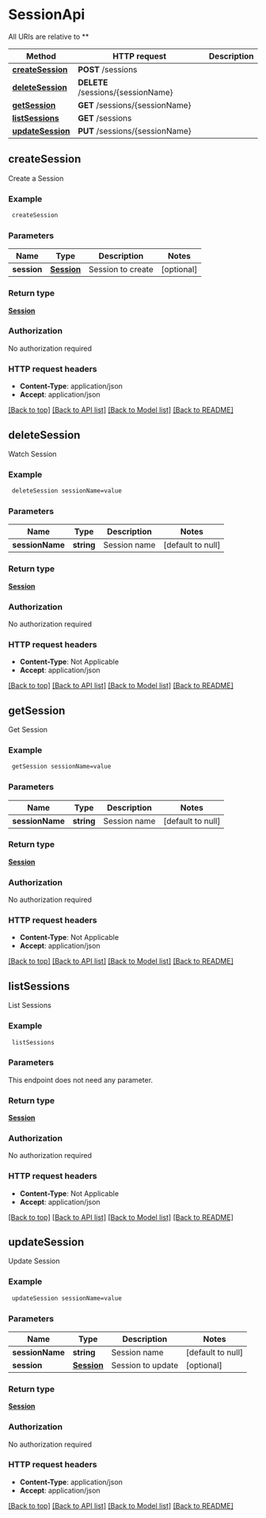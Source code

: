 # SessionApi

All URIs are relative to **

Method | HTTP request | Description
------------- | ------------- | -------------
[**createSession**](SessionApi.md#createSession) | **POST** /sessions | 
[**deleteSession**](SessionApi.md#deleteSession) | **DELETE** /sessions/{sessionName} | 
[**getSession**](SessionApi.md#getSession) | **GET** /sessions/{sessionName} | 
[**listSessions**](SessionApi.md#listSessions) | **GET** /sessions | 
[**updateSession**](SessionApi.md#updateSession) | **PUT** /sessions/{sessionName} | 



## createSession



Create a Session

### Example

```bash
 createSession
```

### Parameters


Name | Type | Description  | Notes
------------- | ------------- | ------------- | -------------
 **session** | [**Session**](Session.md) | Session to create | [optional]

### Return type

[**Session**](Session.md)

### Authorization

No authorization required

### HTTP request headers

- **Content-Type**: application/json
- **Accept**: application/json

[[Back to top]](#) [[Back to API list]](../README.md#documentation-for-api-endpoints) [[Back to Model list]](../README.md#documentation-for-models) [[Back to README]](../README.md)


## deleteSession



Watch Session

### Example

```bash
 deleteSession sessionName=value
```

### Parameters


Name | Type | Description  | Notes
------------- | ------------- | ------------- | -------------
 **sessionName** | **string** | Session name | [default to null]

### Return type

[**Session**](Session.md)

### Authorization

No authorization required

### HTTP request headers

- **Content-Type**: Not Applicable
- **Accept**: application/json

[[Back to top]](#) [[Back to API list]](../README.md#documentation-for-api-endpoints) [[Back to Model list]](../README.md#documentation-for-models) [[Back to README]](../README.md)


## getSession



Get Session

### Example

```bash
 getSession sessionName=value
```

### Parameters


Name | Type | Description  | Notes
------------- | ------------- | ------------- | -------------
 **sessionName** | **string** | Session name | [default to null]

### Return type

[**Session**](Session.md)

### Authorization

No authorization required

### HTTP request headers

- **Content-Type**: Not Applicable
- **Accept**: application/json

[[Back to top]](#) [[Back to API list]](../README.md#documentation-for-api-endpoints) [[Back to Model list]](../README.md#documentation-for-models) [[Back to README]](../README.md)


## listSessions



List Sessions

### Example

```bash
 listSessions
```

### Parameters

This endpoint does not need any parameter.

### Return type

[**Session**](Session.md)

### Authorization

No authorization required

### HTTP request headers

- **Content-Type**: Not Applicable
- **Accept**: application/json

[[Back to top]](#) [[Back to API list]](../README.md#documentation-for-api-endpoints) [[Back to Model list]](../README.md#documentation-for-models) [[Back to README]](../README.md)


## updateSession



Update Session

### Example

```bash
 updateSession sessionName=value
```

### Parameters


Name | Type | Description  | Notes
------------- | ------------- | ------------- | -------------
 **sessionName** | **string** | Session name | [default to null]
 **session** | [**Session**](Session.md) | Session to update | [optional]

### Return type

[**Session**](Session.md)

### Authorization

No authorization required

### HTTP request headers

- **Content-Type**: application/json
- **Accept**: application/json

[[Back to top]](#) [[Back to API list]](../README.md#documentation-for-api-endpoints) [[Back to Model list]](../README.md#documentation-for-models) [[Back to README]](../README.md)

